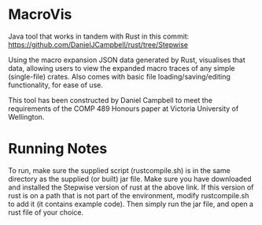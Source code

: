 # MacroVis

Java tool that works in tandem with Rust in this commit: https://github.com/DanielJCampbell/rust/tree/Stepwise

Using the macro expansion JSON data generated by Rust, visualises that data, allowing users to view the expanded macro traces of any simple (single-file) crates. Also comes with basic file loading/saving/editing functionality, for ease of use.

This tool has been constructed by Daniel Campbell to meet the requirements of the COMP 489 Honours paper at Victoria University of Wellington.

# Running Notes

To run, make sure the supplied script (rustcompile.sh) is in the same directory as the supplied (or built) jar file. Make sure you have downloaded and installed the Stepwise version of rust at the above link. If this version of rust is on a path that is not part of the environment, modify rustcompile.sh to add it (it contains example code). Then simply run the jar file, and open a rust file of your choice.

